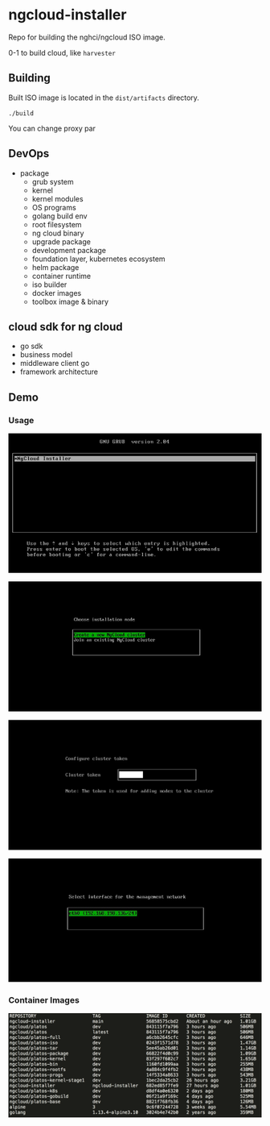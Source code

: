 ngcloud-installer
========

Repo for building the nghci/ngcloud ISO image.

0-1 to build cloud, like `harvester`

## Building

Built ISO image is located in the `dist/artifacts` directory.

```shell script
./build
```

You can change proxy par

## DevOps

- package
    - grub system
    - kernel 
    - kernel modules
    - OS programs
    - golang build env 
    - root filesystem 
    - ng cloud binary
    - upgrade package
    - development package
    - foundation layer, kubernetes ecosystem 
    - helm package 
    - container runtime
    - iso builder
    - docker images 
    - toolbox image & binary


## cloud sdk for ng cloud

- go sdk 
- business model 
- middleware client go
- framework architecture

## Demo

### Usage 

![01](./asset/1.jpeg)

![01](./asset/2.jpeg)

![01](./asset/3.png)

![01](./asset/3.jpeg)

### Container Images

![01](./asset/4.png)


